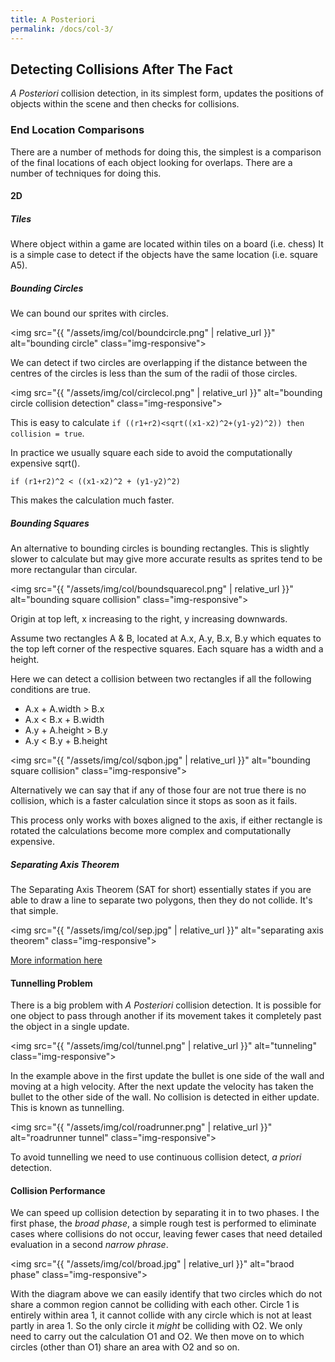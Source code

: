 ```yaml
---
title: A Posteriori
permalink: /docs/col-3/
---
```


## Detecting Collisions After The Fact

*A Posteriori* collision detection, in its simplest form, updates the positions of objects within the scene and then checks for collisions.  

### End Location Comparisons

There are a number of methods for doing this, the simplest is a comparison of the final locations of each object looking for overlaps. There are a number of techniques for doing this.  

#### 2D

##### Tiles

Where object within a game are located within tiles on a board (i.e. chess) It is a simple case to detect if the objects have the same location (i.e. square A5).

##### Bounding Circles

We can bound our sprites with circles.  

<img src="{{ "/assets/img/col/boundcircle.png" | relative_url }}" alt="bounding circle" class="img-responsive">  

We can detect if two circles are overlapping if the distance between the centres of the circles is less than the sum of the radii of those circles.  

<img src="{{ "/assets/img/col/circlecol.png" | relative_url }}" alt="bounding circle collision detection" class="img-responsive">  

This is easy to calculate `if ((r1+r2)<sqrt((x1-x2)^2+(y1-y2)^2)) then collision = true`.  

In practice we usually square each side to avoid the computationally expensive sqrt().  

`if (r1+r2)^2 < ((x1-x2)^2 + (y1-y2)^2)`

This makes the calculation much faster.  

##### Bounding Squares

An alternative to bounding circles is bounding rectangles. This is slightly slower to calculate but may give more accurate results as sprites tend to be more rectangular than circular.  

<img src="{{ "/assets/img/col/boundsquarecol.png" | relative_url }}" alt="bounding square collision" class="img-responsive">  

Origin at top left, x increasing to the right, y increasing downwards.  

Assume two rectangles A & B, located at A.x, A.y, B.x, B.y which equates to the top left corner of the respective squares. Each square has a width and a height.   

Here we can detect a collision between two rectangles if all the following conditions are true.  

* A.x + A.width > B.x
* A.x < B.x + B.width
* A.y + A.height > B.y
* A.y < B.y + B.height

<img src="{{ "/assets/img/col/sqbon.jpg" | relative_url }}" alt="bounding square collision" class="img-responsive">  

Alternatively we can say that if any of those four are not true there is no collision, which is a faster calculation since it stops as soon as it fails.  

This process only works with boxes aligned to the axis, if either rectangle is rotated the calculations become more complex and computationally expensive.  

##### Separating Axis Theorem
 
The Separating Axis Theorem (SAT for short) essentially states if you are able to draw a line to separate two polygons, then they do not collide. It's that simple.  

<img src="{{ "/assets/img/col/sep.jpg" | relative_url }}" alt="separating axis theorem" class="img-responsive">  

[More information here](https://gamedevelopment.tutsplus.com/tutorials/collision-detection-using-the-separating-axis-theorem--gamedev-169)  

#### Tunnelling Problem

There is a big problem with *A Posteriori* collision detection. It is possible for one object to pass through another if its movement takes it completely past the object in a single update.  

<img src="{{ "/assets/img/col/tunnel.png" | relative_url }}" alt="tunneling" class="img-responsive">  

In the example above in the first update the bullet is one side of the wall and moving at a high velocity. After the next update the velocity has taken the bullet to the other side of the wall. No collision is detected in either update. This is known as tunnelling.  

<img src="{{ "/assets/img/col/roadrunner.png" | relative_url }}" alt="roadrunner tunnel" class="img-responsive">  

To avoid tunnelling we need to use continuous collision detect, *a priori* detection.  
#### Collision Performance

We can speed up collision detection by separating it in to two phases. I the first phase, the *broad phase*, a simple rough test is performed to eliminate cases where collisions do not occur, leaving fewer cases that need detailed evaluation in a second *narrow phrase*.  

<img src="{{ "/assets/img/col/broad.jpg" | relative_url }}" alt="braod phase" class="img-responsive">  

With the diagram above we can easily identify that two circles which do not share a common region cannot be colliding with each other. Circle 1 is entirely within area 1, it cannot collide with any circle which is not at least partly in area 1. So the only circle it *might* be colliding with O2. We only need to carry out the calculation O1 and O2. We then move on to which circles (other than O1) share an area with O2 and so on.







